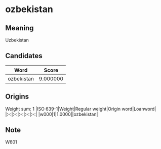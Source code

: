 # ozbekistan

## Meaning

Uzbekistan

## Candidates

|Word|Score|
|:-:|:-:|
|ozbekistan|9.000000|

## Origins

Weight sum: 1
|ISO 639-1|Weight|Regular weight|Origin word|Loanword|
|:-:|:-:|:-:|:-:|:-:|
|w000|1|1.0000||ozbekistan|

## Note

W601
